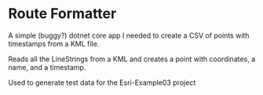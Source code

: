 # Route Formatter
A simple (buggy?) dotnet core app I needed to create a CSV of points with timestamps from a KML file.

Reads all the LineStrings from a KML and creates a point with coordinates, a name, and a timestamp.

Used to generate test data for the Esri-Example03 project
